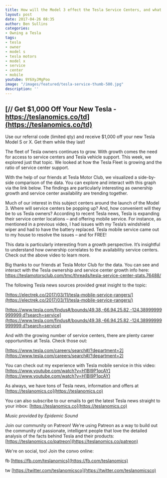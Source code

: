 ```yaml
---
title: How will the Model 3 effect the Tesla Service Centers, and what is Tesla doing to prepare?
layout: post
date: 2017-04-26 08:35
author: Ben Sullins
categories:
- Owning a Tesla
tags:
- tesla
- owner
- model s
- tesla motors
- model x
- service
- center
- mobile
youtube: 9Y6XyJMgPoo
image: "/images/featured/tesla-service-thumb-500.jpg"
description: ''
---
```



## [// Get $1,000 Off Your New Tesla - https://teslanomics.co/td](https://teslanomics.co/td)

Use our referral code (limited qty) and receive $1,000 off your new Tesla Model S or X. Get them while they last!

The fleet of Tesla owners continues to grow. With growth comes the need for access to service centers and Tesla vehicle support. This week, we explored just that topic. We looked at how the Tesla Fleet is growing and the ratio of service center support.

With the help of our friends at Tesla Motor Club, we visualized a side-by-side comparison of the data. You can explore and interact with this graph via the link below. The findings are particularly interesting as ownership growth and service center availability are trending together.

Much of our interest in this subject centers around the launch of the Model 3. Where will service centers be popping up? And, how convenient will they be to us Tesla owners? According to recent Tesla news, Tesla is expanding their service center locations – and offering mobile service. For instance, as mentioned in a previous video, I had issues with my Tesla’s windshield wiper and had to have the battery replaced. Tesla mobile service came out to my house to resolve the issues – and for FREE!

This data is particularly interesting from a growth perspective. It’s insightful to understand how ownership correlates to the availability service centers. Check out the above video to learn more.

Big thanks to our friends at Tesla Motor Club for the data. You can see and interact with the Tesla ownership and service center growth info here: https://teslamotorsclub.com/tmc/threads/tesla-service-center-stats.76488/

The following Tesla news sources provided great insight to the topic:

[https://electrek.co/2017/03/11/tesla-mobile-service-rangers/](https://electrek.co/2017/03/11/tesla-mobile-service-rangers/)

[https://www.tesla.com/findus#/bounds/49.38,-66.94,25.82,-124.38999999999999,d?search=service](https://www.tesla.com/findus#/bounds/49.38,-66.94,25.82,-124.38999999999999,d?search=service)

And with the growing number of service centers, there are plenty career opportunities at Tesla. Check those out:

[https://www.tesla.com/careers/search#/?department=2](https://www.tesla.com/careers/search#/?department=2)

You can check out my experience with Tesla mobile service in this video: [https://www.youtube.com/watch?v=H1BI9P1qcAY](https://www.youtube.com/watch?v=H1BI9P1qcAY)

As always, we have tons of Tesla news, information and offers at [https://teslanomics.co](https://teslanomics.co)

You can also subscribe to our emails to get the latest Tesla news straight to your inbox: [https://teslanomics.co](https://teslanomics.co)

*Music provided by Epidemic Sound*

Join our community on Patreon! We're using Patreon as a way to build out the community of passionate, intelligent people that love the detailed analysis of the facts behind Tesla and their products: [https://teslanomics.co/patreon](https://teslanomics.co/patreon)

We're on social, too! Join the convo online:

fb [https://fb.com/teslanomics](https://fb.com/teslanomics)

tw [https://twitter.com/teslanomicsco](https://twitter.com/teslanomicsco)
